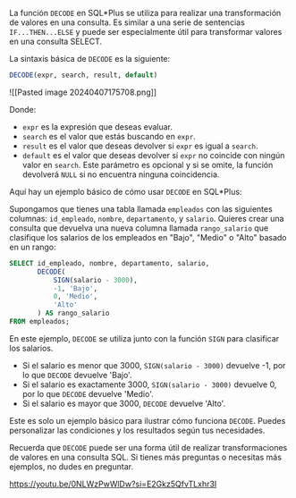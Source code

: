 La función `DECODE` en SQL*Plus se utiliza para realizar una transformación de valores en una consulta. Es similar a una serie de sentencias `IF...THEN...ELSE` y puede ser especialmente útil para transformar valores en una consulta SELECT. 

La sintaxis básica de `DECODE` es la siguiente:

```sql
DECODE(expr, search, result, default)
```

![[Pasted image 20240407175708.png]]

Donde:
- `expr` es la expresión que deseas evaluar.
- `search` es el valor que estás buscando en `expr`.
- `result` es el valor que deseas devolver si `expr` es igual a `search`.
- `default` es el valor que deseas devolver si `expr` no coincide con ningún valor en `search`. Este parámetro es opcional y si se omite, la función devolverá `NULL` si no encuentra ninguna coincidencia.

Aquí hay un ejemplo básico de cómo usar `DECODE` en SQL*Plus:

Supongamos que tienes una tabla llamada `empleados` con las siguientes columnas: `id_empleado`, `nombre`, `departamento`, y `salario`. Quieres crear una consulta que devuelva una nueva columna llamada `rango_salario` que clasifique los salarios de los empleados en "Bajo", "Medio" o "Alto" basado en un rango:

```sql
SELECT id_empleado, nombre, departamento, salario,
       DECODE(
           SIGN(salario - 3000),
           -1, 'Bajo',
           0, 'Medio',
           'Alto'
       ) AS rango_salario
FROM empleados;
```

En este ejemplo, `DECODE` se utiliza junto con la función `SIGN` para clasificar los salarios. 
- Si el salario es menor que 3000, `SIGN(salario - 3000)` devuelve -1, por lo que `DECODE` devuelve 'Bajo'.
- Si el salario es exactamente 3000, `SIGN(salario - 3000)` devuelve 0, por lo que `DECODE` devuelve 'Medio'.
- Si el salario es mayor que 3000, `DECODE` devuelve 'Alto'.

Este es solo un ejemplo básico para ilustrar cómo funciona `DECODE`. Puedes personalizar las condiciones y los resultados según tus necesidades.

Recuerda que `DECODE` puede ser una forma útil de realizar transformaciones de valores en una consulta SQL. Si tienes más preguntas o necesitas más ejemplos, no dudes en preguntar.

https://youtu.be/0NLWzPwWlDw?si=E2Gkz5QfvTLxhr3I
